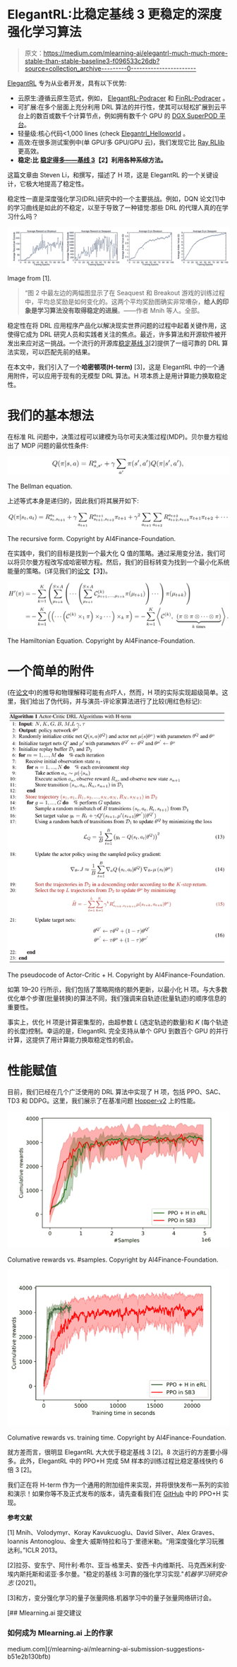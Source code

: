 # ElegantRL:比稳定基线 3 更稳定的深度强化学习算法

> 原文：<https://medium.com/mlearning-ai/elegantrl-much-much-more-stable-than-stable-baseline3-f096533c26db?source=collection_archive---------0----------------------->

[ElegantRL](https://github.com/AI4Finance-Foundation/ElegantRL) 专为从业者开发，具有以下优势:

*   云原生:遵循云原生范式，例如， [ElegantRL-Podracer](https://arxiv.org/abs/2112.05923) 和 [FinRL-Podracer](https://arxiv.org/abs/2111.05188) 。
*   可扩展:在多个层面上充分利用 DRL 算法的并行性，使其可以轻松扩展到云平台上的数百或数千个计算节点，例如拥有数千个 GPU 的 [DGX SuperPOD 平台](https://www.nvidia.com/en-us/data-center/dgx-superpod/)。
*   轻量级:核心代码<1,000 lines (check [Elegantrl_Helloworld](https://github.com/AI4Finance-Foundation/ElegantRL/tree/master/elegantrl_helloworld) 。
*   高效:在很多测试案例中(单 GPU/多 GPU/GPU 云)，我们发现它比 [Ray RLlib](https://github.com/ray-project/ray) 更高效。
*   **稳定:比** [**稳定得多——基线 3**](https://github.com/DLR-RM/stable-baselines3)**【2】利用各种系综方法。**

这篇文章由 Steven Li，和撰写，描述了 H 项，这是 ElegantRL 的一个关键设计，它极大地提高了稳定性。

稳定性一直是深度强化学习(DRL)研究中的一个主要挑战。例如，DQN 论文[1]中的学习曲线是如此的不稳定，以至于导致了一种错觉:那些 DRL 的代理人真的在学习什么吗？

![](img/518474db59aee30efc99f89e6652afb9.png)

Image from [1].

> “图 2 中最左边的两幅图显示了在 Seaquest 和 Breakout 游戏的训练过程中，平均总奖励是如何变化的。这两个平均奖励图确实非常嘈杂，**给人的印象是学习算法没有取得稳定的进展**。——作者 Mnih 等人。全部。

稳定性在将 DRL 应用程序产品化以解决现实世界问题的过程中起着关键作用，这使得它成为 DRL 研究人员和实践者关注的焦点。最近，许多算法和开源软件被开发出来应对这一挑战。一个流行的开源库[稳定基线 3](https://github.com/DLR-RM/stable-baselines3)[2]提供了一组可靠的 DRL 算法实现，可以匹配先前的结果。

在本文中，我们引入了一个**哈密顿项(H-term)** [3]，这是 ElegantRL 中的一个通用附件，可以应用于现有的无模型 DRL 算法。H 项本质上是用计算能力换取稳定性。

# 我们的基本想法

在标准 RL 问题中，决策过程可以建模为马尔可夫决策过程(MDP)。贝尔曼方程给出了 MDP 问题的最优性条件:

![](img/cef5f1b1f4057375591869ff66c6f002.png)

The Bellman equation.

上述等式本身是递归的，因此我们将其展开如下:

![](img/3579465ede28c79b6f0e26b59f4be3c4.png)

The recursive form. Copyright by AI4Finance-Foundation.

在实践中，我们的目标是找到一个最大化 Q 值的策略。通过采用变分法，我们可以将贝尔曼方程改写成哈密顿方程。然后，我们的目标转变为找到一个最小化系统能量的策略。(详见我们的[论文](https://www.semanticscholar.org/paper/Quantum-Tensor-Networks-for-Variational-Learning-Liu-Fang/caa14bff1573192b94fe37b8803b6f788d30f472)【3】)。

![](img/e7ede80403c9378c3968c1326a987d72.png)

The Hamiltonian Equation. Copyright by AI4Finance-Foundation.

# 一个简单的附件

(在[论文](https://www.semanticscholar.org/paper/Quantum-Tensor-Networks-for-Variational-Learning-Liu-Fang/caa14bff1573192b94fe37b8803b6f788d30f472)中)的推导和物理解释可能有点吓人，然而，H 项的实际实现超级简单。这里，我们给出了伪代码，并与演员-评论家算法进行了比较(用红色标记):

![](img/eedfdfc2e4ff3d772f8fec46d879285f.png)

The pseudocode of Actor-Critic + H. Copyright by AI4Finance-Foundation.

如第 19–20 行所示，我们包括了策略网络的额外更新，以最小化 H 项。与大多数优化单个步骤(批量转换)的算法不同，我们强调来自轨迹(批量轨迹)的顺序信息的重要性。

事实上，优化 H 项是计算密集型的，由超参数 *L* (选定轨迹的数量)和 *K* (每个轨迹的长度)控制。幸运的是，ElegantRL 完全支持从单个 GPU 到数百个 GPU 的并行计算，这提供了用计算能力换取稳定性的机会。

# 性能赋值

目前，我们已经在几个广泛使用的 DRL 算法中实现了 H 项，包括 PPO、SAC、TD3 和 DDPG。这里，我们展示了在基准问题 [Hopper-v2](https://gym.openai.com/envs/Hopper-v2/) 上的性能。

![](img/4c10c7a7109fce90bce7f5f0b9e11051.png)

Columative rewards vs. #samples. Copyright by AI4Finance-Foundation.

![](img/bdbefd1ec9ef9896047b5f82f66fc188.png)

Columative rewards vs. training time. Copyright by AI4Finance-Foundation.

就方差而言，很明显 ElegantRL 大大优于稳定基线 3 [2]。8 次运行的方差要小得多。此外，ElegantRL 中的 PPO+H 完成 5M 样本的训练过程比稳定基线快约 6 倍 3 [2]。

我们正在将 H-term 作为一个通用的附加组件来实现，并将很快发布一系列的实验和演示！如果你等不及正式发布的版本，请先查看我们在 [GitHub](https://github.com/AI4Finance-Foundation/ElegantRL/blob/master/elegantrl/agents/AgentPPO_H.py) 中的 PPO+H 实现。

**参考文献**

[1] Mnih、Volodymyr、Koray Kavukcuoglu、David Silver、Alex Graves、Ioannis Antonoglou、金奎大·威斯特拉和马丁·里德米勒。“用深度强化学习玩雅达利。”ICLR 2013。

[2]拉芬、安东宁、阿什利·希尔、亚当·格里夫、安西·卡内维斯托、马克西米利安·埃内斯托斯和诺亚·多尔曼。"稳定的基线 3:可靠的强化学习实现."*机器学习研究杂志* (2021)。

[3]和方，变分强化学习的量子张量网络.机器学习中的量子张量网络研讨会。

[](/mlearning-ai/mlearning-ai-submission-suggestions-b51e2b130bfb) [## Mlearning.ai 提交建议

### 如何成为 Mlearning.ai 上的作家

medium.com](/mlearning-ai/mlearning-ai-submission-suggestions-b51e2b130bfb)